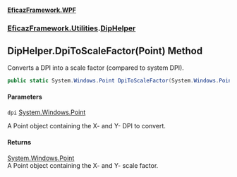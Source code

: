 #### [EficazFramework.WPF](EficazFrameworkWPF.md 'EficazFramework WPF')
### [EficazFramework.Utilities](EficazFrameworkWPF.md#EficazFramework.Utilities 'EficazFramework.Utilities').[DipHelper](EficazFramework.Utilities/DipHelper.md 'EficazFramework.Utilities.DipHelper')

## DipHelper.DpiToScaleFactor(Point) Method

Converts a DPI into a scale factor (compared to system DPI).

```csharp
public static System.Windows.Point DpiToScaleFactor(System.Windows.Point dpi);
```
#### Parameters

<a name='EficazFramework.Utilities.DipHelper.DpiToScaleFactor(System.Windows.Point).dpi'></a>

`dpi` [System.Windows.Point](https://docs.microsoft.com/en-us/dotnet/api/System.Windows.Point 'System.Windows.Point')

A Point object containing the X- and Y- DPI to convert.

#### Returns
[System.Windows.Point](https://docs.microsoft.com/en-us/dotnet/api/System.Windows.Point 'System.Windows.Point')  
A Point object containing the X- and Y- scale factor.